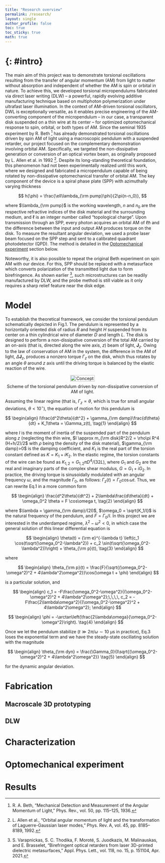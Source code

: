 ```yaml
---
title: "Research overview"
permalink: /research/
layout: single
author_profile: false
toc: true
toc_sticky: true
math: true
---
```


# <span style="display:none">Introduction</span>{: #intro}
The main aim of this project was to demonstrate torsional oscillations resulting from the transfer of angular momentum (AM) from light to matter without absorption and independent of whether the AM is spin or orbital in nature. To achieve this, we developed torsional micropendulums fabricated via direct laser writing (DLW) – a powerful, rapidly evolving additive manufacturing technique based on multiphoton polymerization under ultrafast laser illumination. In the context of AM-driven torsional oscillators, DWL is exceptionally versatile, as it enables precise engineering of the AM-converting component of the micropendulum – in our case, a transparent disk suspended on a thin wire at its center – for optimized optomechanical response to spin, orbital, or both types of AM. Since the seminal 1935 experiment by R. Beth [^beth1936] has already demonstrated torsional oscillations driven by spin AM of light using a macroscopic pendulum with a suspended retarder, our project focused on the complementary demonstration involving orbital AM. Specifically, we targeted the non-dissipative generation or conversion of an optical vortex beam, as originally proposed by L. Allen et al. in 1992 [^allen1992]. Despite its long-standing theoretical foundation, this phenomenon had not been experimentally realized until this work, where we designed and fabricated a micropendulum capable of being rotated by non-dissipative optomechanical transfer of orbital AM. The key component of the device is a spiral phase plate (SPP) with azimuthally varying thickness

$$
h(\phi) = \frac{\ell\lambda_{\rm pump}\phi}{2\pi(n-n_0)},
$$

where $\lambda_{\rm pump}$ is the working wavelength, $n$ and $n_0$ are the respective refractive indices of the disk material and the surrounding medium, and $\ell$ is an integer number called “topological charge”. Upon transmission through an SPP, every photon acquires an orbital AM of $\ell\hbar$ and the difference between the input and output AM produces torque on the disk. To measure the resultant angular deviation, we used a probe laser beam focused on the SPP step and sent to a calibrated quadrant photodetector (QPD). The method is detailed in the [Optomechanical experiment](#optomechanical-experiment) section below.

Noteworthy, it is also possible to repeat the original Beth experiment on spin AM with our device. For this, SPP should be replaced with a metasurface which converts polarization of the transmitted light due to form birefringence. As shown earlier [^varapnickas2021], such microstructures can be readily manufactured by DLW, and the probe method is still viable as it only requires a sharp relief feature near the disk edge. 


# Model
To establish the theoretical framework, we consider the torsional pendulum schematically depicted in Fig.1. The pendulum is represented by a horizontally oriented disk of radius $R$ and height $H$ suspended from its center on a thin cylindrical wire of diameter $D$ and length $L$. The disk is designed to perform a non-dissipative conversion of the total AM carried by an on-axis (that is, directed along the wire axis, $z$) beam of light, ${\mathbf{J}}_z$. Owing to the law of conservation of AM in the system, the difference in the AM of light,  $\Delta {\mathbf{J}}_z$, produces a nonzero torque $\Gamma_z$ on the disk, which thus rotates by an angle $\theta$ around $z$ axis until the driving torque is balanced by the elastic reaction of the wire.

<figure style="margin: 0 auto; display: table; text-align: center;">
  <img src="{{ 'assets/images/fig1_concept_250611.png' | relative_url }}" alt="Concept" style="width: 40%; height: auto;" />
  <figcaption style="margin-top: 0.5em;">Scheme of the torsional pendulum driven by non-dissipative conversion of AM of light.</figcaption>
</figure>

Assuming the linear regime (that is, $\Gamma_z\propto\theta$, which is true for small angular deviations, $\theta<10^{\circ}$), the equation of motion for this pendulum is

$$
\begin{align}
I\frac{d^2\theta}{dt^2} + \gamma_{\rm damp}\frac{d\theta}{dt} + K_1\theta = \Gamma_z(t), \tag{1}
\end{align}
$$

where $I$ is the moment of inertia of the suspended part of the pendulum along $z$ (neglecting the thin wire, $I \approx m_{\rm disk}R^2/2 = \rho\pi R^4 (H+h/2)/2$ with $\rho$ being the density of the disk material), $\gamma_{\rm damp}>0$ is the damping coefficient, and $K_1$ is the real part of the torsion constant defined as $K = K_1+iK_2$. In the elastic regime, the torsion constants of the wire can be found as $K_{1,2} = G_{1,2}\pi D^4/(32L)$, where $G_1$ and $G_2$ are the real and imaginary parts of the complex shear modulus, $G = G_1+iG_2$. In practice, the driving torque is sinusoidally modulated with an angular frequency $\omega$, and the magnitude $\Gamma_0$, as follows: $\Gamma_z(t) = \Gamma_0\cos\omega t$. Thus, we can rewrite Eq.1 in a more common form

$$
\begin{align}
\frac{d^2\theta}{dt^2} + 2\lambda\frac{d\theta}{dt} + \omega_0^2 \theta = F \cos\omega t, \tag{2}
\end{align}
$$

where $\lambda = \gamma_{\rm damp}/(2I)$, $\omega_0 = \sqrt{K_1/I}$ is the natural frequency of the pendulum, and $F=\Gamma_0/I$. In this project we are interested in the underdamped regime, $\lambda^2-\omega^2<0$, in which case the general solution of this linear differential equation is

$$
\begin{align}
\theta(t) = {\rm e}^{-\lambda t} \left(c_1 \cos(t\sqrt{\omega_0^2-\lambda^2}) + c_2 \sin(t\sqrt{\omega_0^2-\lambda^2})\right) + \theta_{\rm p}(t), \tag{3}
\end{align}
$$

where

$$
\begin{align}
\theta_{\rm p}(t) = \frac{F}{\sqrt{(\omega_0^2-\omega^2)^2 + 4\lambda^2\omega^2}}\cos(\omega t + \phi)
\end{align}
$$

is a particular solution, and

$$
\begin{align}
c_1 = -F\frac{\omega_0^2-\omega^2}{(\omega_0^2-\omega^2)^2 + 4\lambda^2\omega^2};\,\,\,\, c_2 = -F\frac{2\lambda\omega^2}{(\omega_0^2-\omega^2)^2 + 4\lambda^2\omega^2};
\end{align}
$$

$$
\begin{align}
\phi = -\arctan\left(\frac{2\lambda\omega}{\omega_0^2-\omega^2}\right). \tag{4}
\end{align}
$$

Once we let the pendulum stabilize ($t \gg 2\pi/\omega \sim 10$ µs in practice), Eq.3 loses the exponential term and we have the steady-state oscillating solution with the magnitude

$$
\begin{align}
\theta_{\rm dyn} = \frac{\Gamma_0}{I\sqrt{(\omega_0^2-\omega^2)^2 + 4\lambda^2\omega^2}} \tag{5}
\end{align}
$$

for the dynamic angular deviation.




# Fabrication
## Macroscale 3D prototyping
## DLW
# Characterization
# Optomechanical experiment
# Results


[^beth1936]: R. A. Beth, “Mechanical Detection and Measurement of the Angular Momentum of Light,” Phys. Rev., vol. 50, pp. 115–125, 1936.
[^allen1992]: L. Allen et al., “Orbital angular momentum of light and the transformation of Laguerre-Gaussian laser modes,” Phys. Rev. A, vol. 45, pp. 8185–8189, 1992.
[^varapnickas2021]: S. Varapnickas, S. C. Thodika, F. Moroté, S. Juodkazis, M. Malinauskas, and E. Brasselet, “Birefringent optical retarders from laser 3D-printed dielectric metasurfaces,” Appl. Phys. Lett., vol. 118, no. 15, p. 151104, Apr. 2021.
[^sanchez-padilla2020]: B. Sanchez-Padilla and E. Brasselet, “Torsional Mechanical Oscillator Driven by the Orbital Angular Momentum of Sound,” Phys. Rev. Appl., vol. 13, no. 6, p. 064069, Jun. 2020
[^brasselet2010]: E. Brasselet, M. Malinauskas, A. Žukauskas, and S. Juodkazis, “Photopolymerized microscopic vortex beam generators: Precise delivery of optical orbital angular momentum,” Appl. Phys. Lett., vol. 97, no. 21, p. 211108, Nov. 2010
[^varapnickas2020]: S. Varapnickas, A. Žukauskas, E. Brasselet, S. Juodkazis, and M. Malinauskas, “3D microoptics via ultrafast laser writing: Miniaturization, integration, and multifunctionalities,” in Three-Dimensional Microfabrication Using Two-Photon Polymerization, I. Sakellari, Ed., Amsterdam, Netherlands: Elsevier, 2020, pp. 445–474

